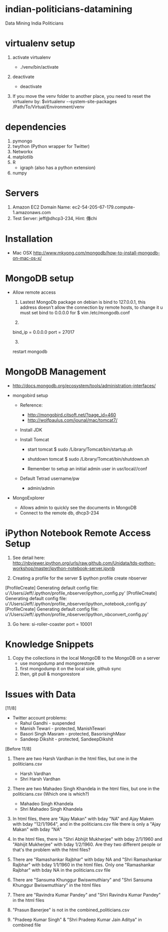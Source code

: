 indian-politicians-datamining
=============================

Data Mining India Politicians



virtualenv setup
===============
1. activate virtualenv
	- ./venv/bin/activate

2. deactivate
	- deactivate

3. If you move the venv folder to another place, you need to reset the virtualenv by:
	$virtualenv --system-site-packages /Path/To/Virtual/Environment/venv

dependencies
===========
1. pymongo
2. twython (Python wrapper for Twitter)
3. Networkx
4. matplotlib
5. R
	- igraph (also has a python extension)
6. numpy



Servers
=========
1. Amazon EC2 Domain Name: ec2-54-205-67-179.compute-1.amazonaws.com
2. Test Server: jeff@dhcp3-234, Hint: 傳chi


Installation
============
* Mac OSX
	http://www.mkyong.com/mongodb/how-to-install-mongodb-on-mac-os-x/

MongoDB setup
===============
* Allow remote access
	1. Lastest MongoDb package on debian is bind to 127.0.0.1, this address doesn’t allow the connection by remote hosts, to change it u must set bind to 0.0.0.0 for 
	$ vim /etc/mongodb.conf

	2.
	bind_ip = 0.0.0.0
	port = 27017

	3.
	restart mongodb

MongoDB Management
===================
* http://docs.mongodb.org/ecosystem/tools/administration-interfaces/

* mongobird setup
	- Reference:
		* http://mongobird.citsoft.net/?page_id=460
		* http://wolfpaulus.com/jounal/mac/tomcat7/
	- Install JDK
	- Install Tomcat 
		* start tomcat
			$ sudo /Library/Tomcat/bin/startup.sh
		* shutdown tomcat
			$ sudo /Library/Tomcat/bin/shutdown.sh
		
		* Remember to setup an initial admin user in usr/local/<tomcat dir>/conf

		
	- Default Tetrad username/pw
		- admin/admin

* MongoExplorer
	- Allows admin to quickly see the documents in MongoDB
	- Connect to the remote db, dhcp3-234

iPython Notebook Remote Access Setup
=====================================
1. See detail here: http://nbviewer.ipython.org/urls/raw.github.com/Unidata/tds-python-workshop/master/ipython-notebook-server.ipynb

2. Creating a profile for the server 
	$ ipython profile create nbserver

[ProfileCreate] Generating default config file: u'/Users/Jeff/.ipython/profile_nbserver/ipython_config.py'
[ProfileCreate] Generating default config file: u'/Users/Jeff/.ipython/profile_nbserver/ipython_notebook_config.py'
[ProfileCreate] Generating default config file: u'/Users/Jeff/.ipython/profile_nbserver/ipython_nbconvert_config.py'

3. Go here: si-roller-coaster port = 10001

Knowledge Snippets
==================
1. Copy the collections in the local MongoDB to the MongoDB on a server
	- use mongodump and mongorestore
	1. first mongodump it on the local side, github sync
	2. then, git pull & mongorestore

Issues with Data
================
[11/8]
* Twitter account problems:
	- Rahul Gandhi - suspended
	- Manish Tewari - protected, ManishTewari
	- Basori Singh Masram - protected, BasorisinghMasr
	- Sandeep Dikshit - protected, SandeepDikshit


[Before 11/8]
1. There are two Harsh Vardhan in the html files, but one in the politicians.csv
	- Harsh Vardhan
	- Shri Harsh Vardhan
2. There are two Mahadeo Singh Khandela in the html files, but one in the politicians.csv (Which one is which?)
	- Mahadeo Singh Khandela
	- Shri Mahadeo Singh Khandela
3. In html files, there are "Ajay Makan" with bday "NA" and Ajay Maken with bday "12/1/1964", and in the politicians.csv file there is only a "Ajay Makan" with bday "NA"

4. In the html files, there is "Shri Abhijit Mukherjee" with bday 2/1/1960 and "Abhijit Mukherjee" with bday 1/2/1960. Are they two different people or that's the problem with the html files?

5. There are  "Ramashankar Rajbhar" with bday NA and "Shri Ramashankar Rajbhar" with bday 1/1/1960 in the html files. Only one "Ramashankar Rajbhar" with bday NA in the politicians.csv file 

6. There are "Sansuma Khunggur Bwiswmuthiary" and "Shri Sansuma Khunggur Bwiswmuthiary" in the html files

7. There are "Ravindra Kumar Pandey" and "Shri Ravindra Kumar Pandey" in the html files

8. "Prasun Banerjee" is not in the combined_politicians.csv

9. "Pradeep Kumar Singh" & "Shri Pradeep Kumar Jain   Aditya" in combined file
